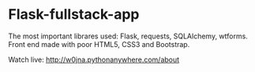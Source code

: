 # Flask-fullstack-app

The most important librares used:
Flask, requests, SQLAlchemy, wtforms.
Front end made with poor HTML5, CSS3 and Bootstrap.

Watch live: http://w0jna.pythonanywhere.com/about
